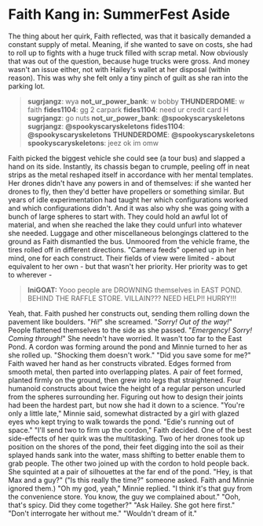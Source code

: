 # Faith Kang in: SummerFest Aside

The thing about her quirk, Faith reflected, was that it basically demanded a constant supply of metal. Meaning, if she wanted to save on costs, she had to roll up to fights with a huge truck filled with scrap metal. Now obviously that was out of the question, because huge trucks were gross. And money wasn't an issue either, not with Hailey's wallet at her disposal (within reason).
This was why she felt only a tiny pinch of guilt as she ran into the parking lot.

>**sugrjangz**: wya
>**not_ur_power_bank**: w bobby
>**THUNDERDOME**: w faith
>**fides1104**: gg 2 carpark
>**fides1104**: need ur credit card H
>**sugrjangz**: go nuts
>**not_ur_power_bank**: **@spookyscaryskeletons**
>**sugrjangz**: **@spookyscaryskeletons**
>**fides1104**: **@spookyscaryskeletons**
>**THUNDERDOME**: **@spookyscaryskeletons**
>**spookyscaryskeletons**: jeez ok im omw

Faith picked the biggest vehicle she could see (a tour bus) and slapped a hand on its side. Instantly, its chassis began to crumple, peeling off in neat strips as the metal reshaped itself in accordance with her mental templates. Her drones didn't have any powers in and of themselves: if she wanted her drones to fly, then they'd better have propellers or something similar. But years of idle experimentation had taught her which configurations worked and which configurations didn't. And it was also why she was going with a bunch of large spheres to start with. They could hold an awful lot of material, and when she reached the lake they could unfurl into whatever she needed.
Luggage and other miscellaneous belongings clattered to the ground as Faith dismantled the bus. Unmoored from the vehicle frame, the tires rolled off in different directions. "Camera feeds" opened up in her mind, one for each construct. Their fields of view were limited - about equivalent to her own - but that wasn't her priority. Her priority was to get to wherever -

>**IniGOAT:** Yooo people  are DROWNING themselves in EAST POND. BEHIND THE RAFFLE STORE. VILLAIN??? NEED HELP!! HURRY!!!

Yeah, that. Faith pushed her constructs out, sending them rolling down the pavement like boulders. "*Hi!*" she screamed. "*Sorry! Out of the way!*" People flattened themselves to the side as she passed. "*Emergency! Sorry! Coming through!*"
She needn't have worried. It wasn't too far to the East Pond. A cordon was forming around the pond and Minnie turned to her as she rolled up. "Shocking them doesn't work."
"Did you save some for me?" Faith waved her hand as her constructs vibrated. Edges formed from smooth metal, then parted into overlapping plates. A pair of feet formed, planted firmly on the ground, then grew into legs that straightened. Four humanoid constructs about twice the height of a regular person uncurled from the spheres surrounding her. Figuring out how to design their joints had been the hardest part, but now she had it down to a science.
"You're only a little late," Minnie said, somewhat distracted by a girl with glazed eyes who kept trying to walk towards the pond. "Edie's running out of space."
"I'll send two to firm up the cordon," Faith decided. One of the best side-effects of her quirk was the multitasking. Two of her drones took up position on the shores of the pond, their feet digging into the soil as their splayed hands sank into the water, mass shifting to better enable them to grab people. The other two joined up with the cordon to hold people back. She squinted at a pair of silhouettes at the far end of the pond. "Hey, is that Max and a guy?"
("Is this really the time?" someone asked. Faith and Minnie ignored them.)
"Oh my god, yeah," Minnie replied. "I think it's that guy from the convenience store. You know, the guy we complained about."
"Ooh, that's spicy. Did they come together?"
"Ask Hailey. She got here first."
"Don't interrogate her without me."
"Wouldn't dream of it."